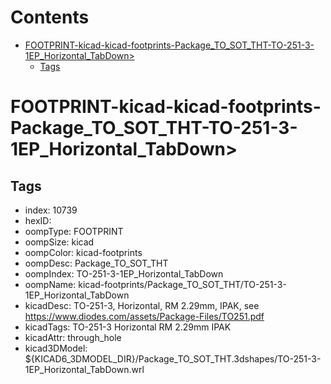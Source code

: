 



Contents
========

* [FOOTPRINT-kicad-kicad-footprints-Package_TO_SOT_THT-TO-251-3-1EP_Horizontal_TabDown>](#footprint-kicad-kicad-footprints-package_to_sot_tht-to-251-3-1ep_horizontal_tabdown)
	* [Tags](#tags)

# FOOTPRINT-kicad-kicad-footprints-Package_TO_SOT_THT-TO-251-3-1EP_Horizontal_TabDown>

## Tags

- index: 10739
- hexID: 
- oompType: FOOTPRINT
- oompSize: kicad
- oompColor: kicad-footprints
- oompDesc: Package_TO_SOT_THT
- oompIndex: TO-251-3-1EP_Horizontal_TabDown
- oompName: kicad-footprints/Package_TO_SOT_THT/TO-251-3-1EP_Horizontal_TabDown
- kicadDesc: TO-251-3, Horizontal, RM 2.29mm, IPAK, see https://www.diodes.com/assets/Package-Files/TO251.pdf
- kicadTags: TO-251-3 Horizontal RM 2.29mm IPAK
- kicadAttr: through_hole
- kicad3DModel: ${KICAD6_3DMODEL_DIR}/Package_TO_SOT_THT.3dshapes/TO-251-3-1EP_Horizontal_TabDown.wrl
